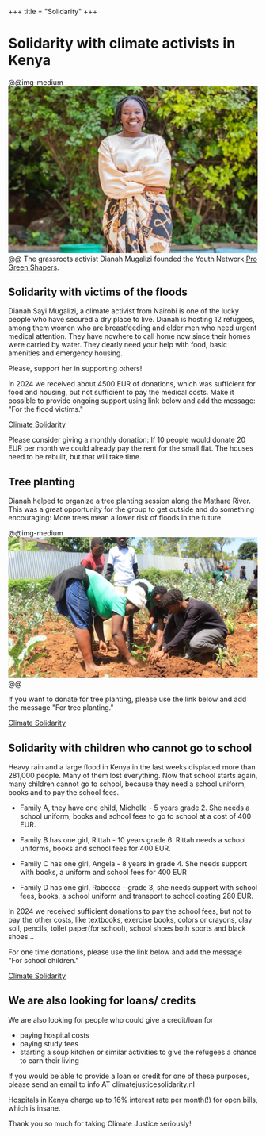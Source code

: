 +++
title = "Solidarity"
+++

# Solidarity with climate activists in Kenya
@@img-medium ![alt](/assets/dianah.jpeg) @@
The grassroots activist Dianah Mugalizi founded the Youth Network [Pro Green Shapers](https://youthcollective.restlessdevelopment.org/organisation/pro-green-shapers/). 

## Solidarity with victims of the floods
Dianah Sayi Mugalizi, a climate activist from Nairobi is one of the lucky people who have secured a dry place to live. Dianah is hosting 12 refugees, among them women who are breastfeeding and elder men who need urgent medical attention. They have nowhere to call home now since their homes were carried by water. They dearly need your help with food, basic amenities and emergency housing.

Please, support her in supporting others! 

In 2024 we received about 4500 EUR of donations, which was sufficient for food and housing, but not sufficient to pay the medical costs. Make it possible to provide ongoing support using link below and add the message: "For the flood victims."

[Climate Solidarity](https://bunq.me/climatesolidarity)

Please consider giving a monthly donation: If 10 people would donate 20 EUR per month we could already pay the rent for the small flat. The houses need to be rebuilt, but that will take time.


## Tree planting
Dianah helped to organize a tree planting session along the Mathare River. This was a great opportunity for the group to get outside and do something encouraging: More trees mean a lower risk of floods in the future.

@@img-medium ![alt](/assets/trees.jpeg) @@

If you want to donate for tree planting, please use the link below and add the message "For tree planting."

[Climate Solidarity](https://bunq.me/climatesolidarity)

## Solidarity with children who cannot go to school
Heavy rain and a large flood in Kenya in the last weeks displaced more than 281,000 people. Many of them lost everything. Now that school starts again, many children cannot go to school, because they need a school uniform, books and to pay the school fees.

- Family A, they have one child, Michelle - 5 years grade 2. She needs a school uniform, books and school fees to go to school at a cost of 400 EUR.

- Family B has one girl, Rittah - 10 years grade 6. Rittah needs a school uniforms, books and school fees for 400 EUR.

- Family C has one girl, Angela - 8 years in grade 4. She needs support with books, a uniform and school fees for 400 EUR

- Family D has one girl, Rabecca - grade 3, she needs support with school fees, books, a school uniform and transport to school costing 280 EUR. 

In 2024 we received sufficient donations to pay the school fees, but not to pay the other costs, like textbooks, exercise books, colors or crayons, clay soil, pencils, toilet paper(for school), school shoes both sports and black shoes...

For one time donations, please use the link below and add the message "For school children."

[Climate Solidarity](https://bunq.me/climatesolidarity)

## We are also looking for loans/ credits

We are also looking for people who could give a credit/loan for
- paying hospital costs
- paying study fees
- starting a soup kitchen or similar activities to give the refugees a chance to earn their living

If you would be able to provide a loan or credit for one of these purposes,
please send an email to info AT climatejusticesolidarity.nl

Hospitals in Kenya charge up to 16% interest rate per month(!)
for open bills, which is insane.

Thank you so much for taking Climate Justice seriously!
